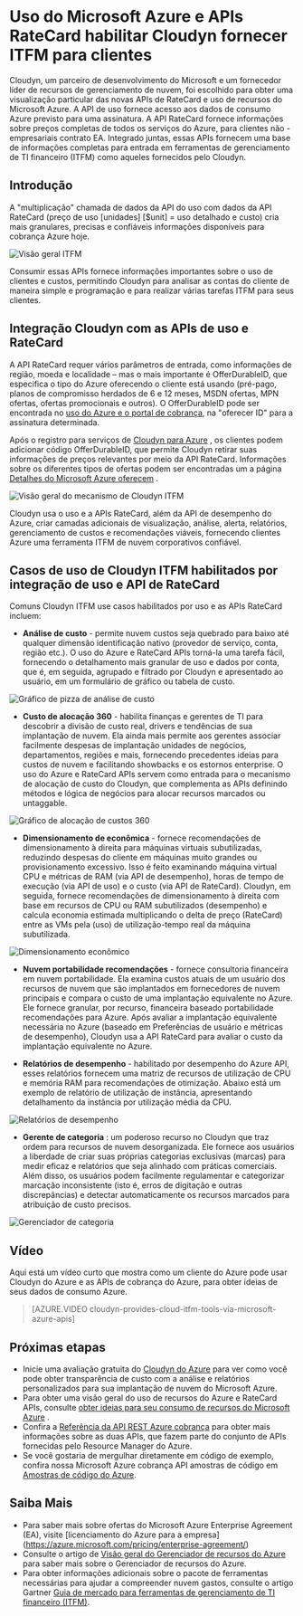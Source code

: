 <properties
   pageTitle="Uso do Microsoft Azure e habilitar de APIs RateCard Cloudyn para fornecer ITFM para clientes | Microsoft Azure"
   description="Fornece uma perspectiva exclusiva de parceiro de cobrança do Microsoft Azure Cloudyn, em suas experiências integrar as APIs de cobrança do Azure seus produtos.  Isso é especialmente útil para clientes do Azure e Cloudyn interessadas em usando/experimentar Cloudyn para serviços do Azure."
   services=""
   documentationCenter=""
   authors="BryanLa"
   manager="mbaldwin"
   editor=""
   tags="billing"/>

<tags
   ms.service="billing"
   ms.devlang="na"
   ms.topic="article"
   ms.tgt_pltfrm="na"
   ms.workload="billing"
   ms.date="08/16/2016"
   ms.author="mobandyo;bryanla"/>

# <a name="microsoft-azure-usage-and-ratecard-apis-enable-cloudyn-to-provide-itfm-for-customers"></a>Uso do Microsoft Azure e APIs RateCard habilitar Cloudyn fornecer ITFM para clientes

Cloudyn, um parceiro de desenvolvimento do Microsoft e um fornecedor líder de recursos de gerenciamento de nuvem, foi escolhido para obter uma visualização particular das novas APIs de RateCard e uso de recursos do Microsoft Azure.  A API de uso fornece acesso aos dados de consumo Azure previsto para uma assinatura. A API RateCard fornece informações sobre preços completas de todos os serviços do Azure, para clientes não - empresariais contrato EA. Integrado juntas, essas APIs fornecem uma base de informações completas para entrada em ferramentas de gerenciamento de TI financeiro (ITFM) como aqueles fornecidos pelo Cloudyn.

## <a name="introduction"></a>Introdução

A "multiplicação" chamada de dados da API do uso com dados da API RateCard (preço de uso [unidades] [$unit] = uso detalhado e custo) cria mais granulares, precisas e confiáveis informações disponíveis para cobrança Azure hoje.

![Visão geral ITFM][1]

Consumir essas APIs fornece informações importantes sobre o uso de clientes e custos, permitindo Cloudyn para analisar as contas do cliente de maneira simple e programação e para realizar várias tarefas ITFM para seus clientes.

## <a name="integrating-cloudyn-with-the-ratecard-and-usage-apis"></a>Integração Cloudyn com as APIs de uso e RateCard
A API RateCard requer vários parâmetros de entrada, como informações de região, moeda e localidade – mas o mais importante é OfferDurableID, que especifica o tipo do Azure oferecendo o cliente está usando (pré-pago, planos de compromisso herdados de 6 e 12 meses, MSDN ofertas, MPN ofertas, ofertas promocionais e outros). O OfferDurableID pode ser encontrada no [uso do Azure e o portal de cobrança](https://account.windowsazure.com/Subscriptions), na "oferecer ID" para a assinatura determinada.

Após o registro para serviços de [Cloudyn para Azure](https://www.cloudyn.com/microsoft-azure/) , os clientes podem adicionar código OfferDurableID, que permite Cloudyn retirar suas informações de preços relevantes por meio da API RateCard.  Informações sobre os diferentes tipos de ofertas podem ser encontradas um a página [Detalhes do Microsoft Azure oferecem](https://azure.microsoft.com/support/legal/offer-details/) .

![Visão geral do mecanismo de Cloudyn ITFM][2]

Cloudyn usa o uso e a APIs RateCard, além da API de desempenho do Azure, criar camadas adicionais de visualização, análise, alerta, relatórios, gerenciamento de custos e recomendações viáveis, fornecendo clientes Azure uma ferramenta ITFM de nuvem corporativos confiável.

## <a name="cloudyn-itfm-use-cases-enabled-by-usage-and-ratecard-api-integration"></a>Casos de uso de Cloudyn ITFM habilitados por integração de uso e API de RateCard
Comuns Cloudyn ITFM use casos habilitados por uso e as APIs RateCard incluem:

+ **Análise de custo** - permite nuvem custos seja quebrado para baixo até qualquer dimensão identificação nativo (provedor de serviço, conta, região etc.). O uso do Azure e RateCard APIs torná-la uma tarefa fácil, fornecendo o detalhamento mais granular de uso e dados por conta, que é, em seguida, agrupado e filtrado por Cloudyn e apresentado ao usuário, em um formulário de gráfico ou tabela de custo.

![Gráfico de pizza de análise de custo][3]

+ **Custo de alocação 360** - habilita finanças e gerentes de TI para descobrir a divisão de custo real, drivers e tendências de sua implantação de nuvem. Ela ainda mais permite aos gerentes associar facilmente despesas de implantação unidades de negócios, departamentos, regiões e mais, fornecendo precedentes ideias para custos de nuvem e facilitando showbacks e os estornos enterprise. O uso do Azure e RateCard APIs servem como entrada para o mecanismo de alocação de custo do Cloudyn, que complementa as APIs definindo métodos e lógica de negócios para alocar recursos marcados ou untaggable.

![Gráfico de alocação de custos 360][4]

+ **Dimensionamento de econômica** - fornece recomendações de dimensionamento à direita para máquinas virtuais subutilizadas, reduzindo despesas do cliente em máquinas muito grandes ou provisionamento excessivo. Isso é feito examinando máquina virtual CPU e métricas de RAM (via API de desempenho), horas de tempo de execução (via API de uso) e o custo (via API de RateCard). Cloudyn, em seguida, fornece recomendações de dimensionamento à direita com base em recursos de CPU ou RAM subutilizados (desempenho) e calcula economia estimada multiplicando o delta de preço (RateCard) entre as VMs pela (uso) de utilização-tempo real da máquina subutilizada.

![Dimensionamento econômico][5]

+ **Nuvem portabilidade recomendações** - fornece consultoria financeira em nuvem portabilidade. Ela examina custos atuais de um usuário dos recursos de nuvem que são implantados em fornecedores de nuvem principais e compara o custo de uma implantação equivalente no Azure. Ele fornece granular, por recurso, financeira baseado portabilidade recomendações para Azure. Após avaliar a implantação equivalente necessária no Azure (baseado em Preferências de usuário e métricas de desempenho), Cloudyn usa a API RateCard para avaliar o custo da implantação equivalente no Azure.

+ **Relatórios de desempenho** - habilitado por desempenho do Azure API, esses relatórios fornecem uma matriz de recursos de utilização de CPU e memória RAM para recomendações de otimização. Abaixo está um exemplo de relatório de utilização de instância, apresentando detalhamento da instância por utilização média da CPU.

![Relatórios de desempenho][6]

+ **Gerente de categoria** : um poderoso recurso no Cloudyn que traz ordem para recursos de nuvem desorganizada. Ele fornece aos usuários a liberdade de criar suas próprias categorias exclusivas (marcas) para medir eficaz e relatórios que seja alinhado com práticas comerciais. Além disso, os usuários podem facilmente regulamentar e categorizar marcação inconsistente (isto é, erros de digitação e outras discrepâncias) e detectar automaticamente os recursos marcados para atribuição de custo precisos.

![Gerenciador de categoria][7]

## <a name="video"></a>Vídeo

Aqui está um vídeo curto que mostra como um cliente do Azure pode usar Cloudyn do Azure e as APIs de cobrança do Azure, para obter ideias de seus dados de consumo Azure.

> [AZURE.VIDEO cloudyn-provides-cloud-itfm-tools-via-microsoft-azure-apis]


## <a name="next-steps"></a>Próximas etapas

+ Inicie uma avaliação gratuita do [Cloudyn do Azure](https://www.cloudyn.com/microsoft-azure/) para ver como você pode obter transparência de custo com a análise e relatórios personalizados para sua implantação de nuvem do Microsoft Azure.
+ Para obter uma visão geral do uso de recursos do Azure e RateCard APIs, consulte [obter ideias para seu consumo de recursos do Microsoft Azure](billing-usage-rate-card-overview.md) .
+ Confira a [Referência da API REST Azure cobrança](https://msdn.microsoft.com/library/azure/1ea5b323-54bb-423d-916f-190de96c6a3c) para obter mais informações sobre as duas APIs, que fazem parte do conjunto de APIs fornecidas pelo Resource Manager do Azure.
+ Se você gostaria de mergulhar diretamente em código de exemplo, confira nossa Microsoft Azure cobrança API amostras de código em [Amostras de código do Azure](https://azure.microsoft.com/documentation/samples/?term=billing).

## <a name="learn-more"></a>Saiba Mais
+ Para saber mais sobre ofertas do Microsoft Azure Enterprise Agreement (EA), visite [licenciamento do Azure para a empresa] (https://azure.microsoft.com/pricing/enterprise-agreement/)
+ Consulte o artigo de [Visão geral do Gerenciador de recursos do Azure](azure-resource-manager/resource-group-overview.md) para saber mais sobre o Gerenciador de recursos do Azure.
+ Para obter informações adicionais sobre o pacote de ferramentas necessárias para ajudar a compreender nuvem gastos, consulte o artigo Gartner [Guia de mercado para ferramentas de gerenciamento de TI financeiro (ITFM)](http://www.gartner.com/technology/reprints.do?id=1-212F7AL&ct=140909&st=sb).

<!--Image references-->
[1]: ./media/billing-usage-rate-card-partner-solution-cloudyn/Cloudyn-ITFM-Overview.png
[2]: ./media/billing-usage-rate-card-partner-solution-cloudyn/Cloudyn-ITFM-Engine-Overview.png
[3]: ./media/billing-usage-rate-card-partner-solution-cloudyn/Cloudyn-Cost-Analysis-Pie-Chart.png
[4]: ./media/billing-usage-rate-card-partner-solution-cloudyn/Cloudyn-Cost-Allocation-360-Chart.png
[5]: ./media/billing-usage-rate-card-partner-solution-cloudyn/Cloudyn-Cost-Effective-Sizing.png
[6]: ./media/billing-usage-rate-card-partner-solution-cloudyn/Cloudyn-Performance-Reports.png
[7]: ./media/billing-usage-rate-card-partner-solution-cloudyn/Cloudyn-Category-Manager.png
